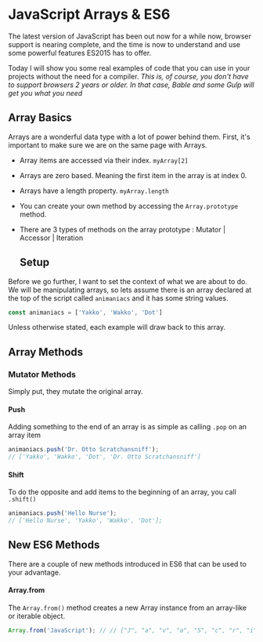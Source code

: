 # JavaScript Arrays & ES6

The latest version of JavaScript has been out now for a while now, browser support is nearing complete, and the time is now to understand and use some powerful features ES2015 has to offer.

Today I will show you some real examples of code that you can use in your projects without the need for a compiler. *This is, of course, you don't have to support browsers 2 years or older. In that case, Bable and some Gulp will get you what you need*

## Array Basics

Arrays are a wonderful data type with a lot of power behind them. First, it's important to make sure we are on the same page with Arrays. 

* Array items are accessed via their index. `myArray[2]`

* Arrays are zero based. Meaning the first item in the array is at index 0. 

* Arrays have a length property. `myArray.length`

* You can create your own method by accessing the `Array.prototype` method.

* There are 3 types of methods on the array prototype : Mutator | Accessor | Iteration 

  ## Setup

Before we go further, I want to set the context of what we are about to do. We will be manipulating arrays, so lets assume there is an array declared at the top of the script called `animaniacs` and it has some string values. 

```javascript
const animaniacs = ['Yakko', 'Wakko', 'Dot']
```

Unless otherwise stated, each example will draw back to this array. 

## Array Methods

### Mutator Methods

Simply put, they mutate the original array. 

#### Push

Adding something to the end of an array is as simple as calling `.pop` on an array item

```javascript
animaniacs.push('Dr. Otto Scratchansniff');
// ['Yakko', 'Wakko', 'Dot', 'Dr. Otto Scratchansniff']
```

#### Shift

To do the opposite and add items to the beginning of an array, you call `.shift()`

```javascript
animaniacs.push('Hello Nurse');
// ['Hello Nurse', 'Yakko', 'Wakko', 'Dot'];
```



## New ES6 Methods

There are a couple of new methods introduced in ES6 that can be used to your advantage.	 

#### Array.from

The `Array.from()` method creates a new Array instance from an array-like or iterable object.

```Javascript
Array.from('JavaScript'); // // ["J", "a", "v", "a", "S", "c", "r", "i", "p", "t"]
```

